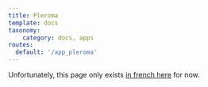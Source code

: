 ```yaml
---
title: Pleroma
template: docs
taxonomy:
    category: docs, apps
routes:
  default: '/app_pleroma'
---
```


Unfortunately, this page only exists [in french here](/app_pleroma_fr) for now.
